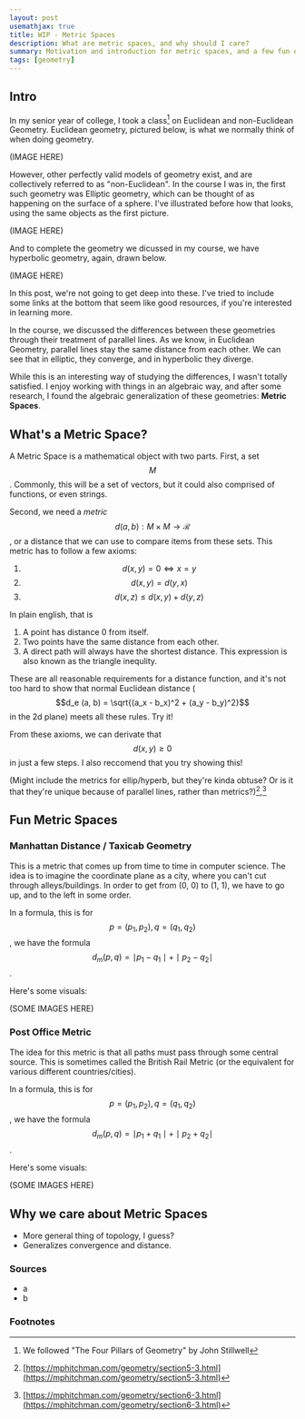 ```yaml
---
layout: post
usemathjax: true
title: WIP - Metric Spaces
description: What are metric spaces, and why should I care?
summary: Motivation and introduction for metric spaces, and a few fun examples.
tags: [geometry]
---
```


## Intro

In my senior year of college, I took a class[^1] on Euclidean and non-Euclidean Geometry. Euclidean geometry, pictured below, is what we normally think of when doing geometry.

(IMAGE HERE)

However, other perfectly valid models of geometry exist, and are collectively referred to as "non-Euclidean". In the course I was in, the first such geometry was Elliptic geometry, which can be thought of as happening on the surface of a sphere. I've illustrated before how that looks, using the same objects as the first picture.

(IMAGE HERE)

And to complete the geometry we dicussed in my course, we have hyperbolic geometry, again, drawn below.

(IMAGE HERE)

In this post, we're not going to get deep into these. I've tried to include some links at the bottom that seem like good resources, if you're interested in learning more.

In the course, we discussed the differences between these geometries through their treatment of parallel lines. As we know, in Euclidean Geometry, parallel lines stay the same distance from each other. We can see that in elliptic, they converge, and in hyperbolic they diverge.

While this is an interesting way of studying the differences, I wasn't totally satisfied. I enjoy working with things in an algebraic way, and after some research, I found the algebraic generalization of these geometries: **Metric Spaces**.

## What's a Metric Space?

A Metric Space is a mathematical object with two parts. First, a set $$M$$. Commonly, this will be a set of vectors, but it could also comprised of functions, or even strings.

Second, we need a _metric_ $$d(a, b): M \times M \rightarrow \mathcal{R}$$, or a distance that we can use to compare items from these sets. This metric has to follow a few axioms:

1. $$d(x, y) = 0 \iff x = y$$
2. $$d(x, y) = d(y, x)$$
3. $$d(x, z) \leq d(x, y) + d(y, z)$$

In plain english, that is

1. A point has distance 0 from itself.
2. Two points have the same distance from each other.
3. A direct path will always have the shortest distance. This expression is also known as the triangle inequlity.

These are all reasonable requirements for a distance function, and it's not too hard to show that normal Euclidean distance ($$d_e (a, b) = \sqrt{(a_x - b_x)^2 + (a_y - b_y)^2}$$ in the 2d plane) meets all these rules. Try it!

From these axioms, we can derivate that $$d(x, y) \geq 0$$ in just a few steps. I also reccomend that you try showing this!

(Might include the metrics for ellip/hyperb, but they're kinda obtuse? Or is it that they're unique because of parallel lines, rather than metrics?)[^2],[^3]

## Fun Metric Spaces

### Manhattan Distance / Taxicab Geometry

This is a metric that comes up from time to time in computer science. The idea is to imagine the coordinate plane as a city, where you can't cut through alleys/buildings. In order to get from (0, 0) to (1, 1), we have to go up, and to the left in some order.

In a formula, this is for $$p = (p_1, p_2), q = (q_1, q_2)$$, we have the formula $$d_m(p, q) = \mid p_1 - q_1 \mid + \mid p_2 - q_2 \mid$$.

Here's some visuals:

(SOME IMAGES HERE)

### Post Office Metric

The idea for this metric is that all paths must pass through some central source. This is sometimes called the British Rail Metric (or the equivalent for various different countries/cities).

In a formula, this is for $$p = (p_1, p_2), q = (q_1, q_2)$$, we have the formula $$d_m(p, q) = \mid p_1 + q_1 \mid + \mid p_2 + q_2 \mid$$.

Here's some visuals:

(SOME IMAGES HERE)

## Why we care about Metric Spaces

- More general thing of topology, I guess?
- Generalizes convergence and distance.

### Sources

- a
- b

### Footnotes

[^1]: We followed "The Four Pillars of Geometry" by John Stillwell
[^2]: [https://mphitchman.com/geometry/section5-3.html](https://mphitchman.com/geometry/section5-3.html)
[^3]: [https://mphitchman.com/geometry/section6-3.html](https://mphitchman.com/geometry/section6-3.html)
